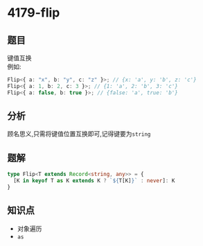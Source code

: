 # 4179-flip
## 题目
键值互换  
例如:
```ts
Flip<{ a: "x", b: "y", c: "z" }>; // {x: 'a', y: 'b', z: 'c'}
Flip<{ a: 1, b: 2, c: 3 }>; // {1: 'a', 2: 'b', 3: 'c'}
Flip<{ a: false, b: true }>; // {false: 'a', true: 'b'}
```
## 分析
顾名思义,只需将键值位置互换即可,记得键要为`string`
## 题解
```ts
type Flip<T extends Record<string, any>> = {
  [K in keyof T as K extends K ? `${T[K]}` : never]: K
}
```
## 知识点
- 对象遍历
- `as`